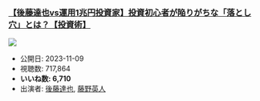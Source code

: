 ### [【後藤達也vs運用1兆円投資家】投資初心者が陥りがちな「落とし穴」とは？【投資術】](https://www.youtube.com/watch?v=ij7b2WxCrno)
[![](https://img.youtube.com/vi/ij7b2WxCrno/sddefault.jpg)](https://www.youtube.com/watch?v=ij7b2WxCrno)
-   公開日: 2023-11-09
-   視聴数: 717,864
-   **いいね数: 6,710**
-   出演者: [後藤達也](/rehacq_fan/people/後藤達也 "wikilink"), [藤野英人](/rehacq_fan/people/藤野英人 "wikilink")
